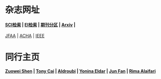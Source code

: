 # 杂志网址

#### <a href="https://www.webofknowledge.com">SCI检索</a> | <a href="http://www.engineeringvillage.com">EI检索</a> | <a href="http://202.113.68.3/lib/Sub.html#!Module/Resource/Type/Show/ColumnId/f3813a70-3119-43a0-8528-7d1e476937e6/ItemId/8bd11b0a-927e-4739-a642-56e1274a97c6">期刊分区</a> | <a href="https://arxiv.org/">Arxiv</a> |
<a href="https://www.springer.com/journal/41">JFAA</a> | <a href="https://www.sciencedirect.com/journal/applied-and-computational-harmonic-analysis">ACHA</a> | <a href="http://ieeexplore.ieee.org/">IEEE</a>

# 同行主页

 #### <a href="https://blog.nus.edu.sg/matzuows/">Zuowei Shen</a> | <a href="http://www-stat.wharton.upenn.edu/~tcai/"> Tony Cai</a> | <a href="https://as.vanderbilt.edu/math/bio/?who=akram-aldroubi">Aldroubi</a> | <a href="https://webee.technion.ac.il/Sites/People/YoninaEldar/index.php">Yonina Eldar</a> | <a href="http://www.math.hkbu.edu.hk/~junfan/">Jun Fan</a> | <a href="http://www.alaifari.com/">Rima Alaifari</a> 

